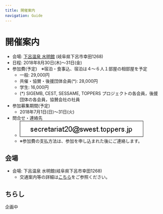 ```yaml
---
title: 開催案内
navigation: Guide
---
```

# 開催案内

* 会場: [下呂温泉 水明館](https://www.suimeikan.co.jp) (岐阜県下呂市幸田1268)
* 日程: 2018年8月30日(木)〜31日(金)
* 参加費(予定)　※宿泊・食事込、宿泊は４～６人１部屋の相部屋を予定
  * 一般: 29,000円
  * 共催・協賛・後援団体会員(\*): 28,000円
  * 学生: 16,000円
  * (\*) SIGEMB, CEST, SESSAME, TOPPERS プロジェクトの各会員，後援団体の各会員，協賛会社の社員
* 参加募集期間(予定)
  * 2018年7月1日(日)〜31日(火)
* 問合せ・連絡先
  * ![事務局連絡先](../images/secretariat20.jpg)
  * ※参加費の支払方法は、参加を申し込まれた後にご連絡します。

## 会場

* 会場: 下呂温泉 水明館(岐阜県下呂市幸田1268)
  * 交通案内等の詳細は[こちら](https://www.suimeikan.co.jp)をご参照ください。 

## ちらし

企画中
